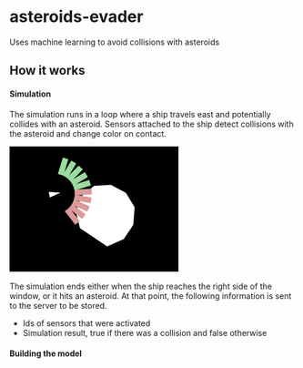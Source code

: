 # asteroids-evader
Uses machine learning to avoid collisions with asteroids

## How it works
#### Simulation

The simulation runs in a loop where a ship travels east and potentially collides with an asteroid.  Sensors attached to the ship detect collisions with the asteroid and change color on contact.

![screenshot](https://raw.githubusercontent.com/dan-silver/asteroids-evader/master/screenshot.png)

The simulation ends either when the ship reaches the right side of the window, or it hits an asteroid.  At that point, the following information is sent to the server to be stored.
 * Ids of sensors that were activated
 * Simulation result, true if there was a collision and false otherwise

#### Building the model
